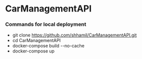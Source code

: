 # CarManagementAPI
### Commands for local deployment
- git clone https://github.com/shhamil/CarManagementAPI.git
- cd CarManagementAPI
- docker-compose build --no-cache
- docker-compose up
